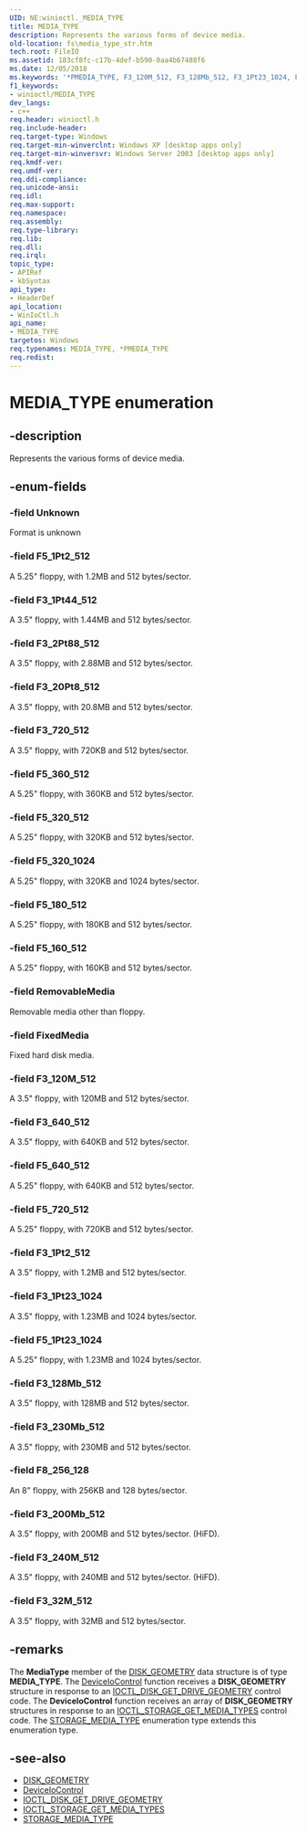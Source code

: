 ```yaml
---
UID: NE:winioctl._MEDIA_TYPE
title: MEDIA_TYPE
description: Represents the various forms of device media.
old-location: fs\media_type_str.htm
tech.root: FileIO
ms.assetid: 183cf8fc-c17b-4def-b590-0aa4b67488f6
ms.date: 12/05/2018
ms.keywords: '*PMEDIA_TYPE, F3_120M_512, F3_128Mb_512, F3_1Pt23_1024, F3_1Pt2_512, F3_1Pt44_512, F3_200Mb_512, F3_20Pt8_512, F3_230Mb_512, F3_240M_512, F3_2Pt88_512, F3_32M_512, F3_640_512, F3_720_512, F5_160_512, F5_180_512, F5_1Pt23_1024, F5_1Pt2_512, F5_320_1024, F5_320_512, F5_360_512, F5_640_512, F5_720_512, F8_256_128, FixedMedia, MEDIA_TYPE, MEDIA_TYPE enumeration [Files], RemovableMedia, Unknown, _win32_media_type_str, base.media_type_str, fs.media_type_str, winioctl/F3_120M_512, winioctl/F3_128Mb_512, winioctl/F3_1Pt23_1024, winioctl/F3_1Pt2_512, winioctl/F3_1Pt44_512, winioctl/F3_200Mb_512, winioctl/F3_20Pt8_512, winioctl/F3_230Mb_512, winioctl/F3_240M_512, winioctl/F3_2Pt88_512, winioctl/F3_32M_512, winioctl/F3_640_512, winioctl/F3_720_512, winioctl/F5_160_512, winioctl/F5_180_512, winioctl/F5_1Pt23_1024, winioctl/F5_1Pt2_512, winioctl/F5_320_1024, winioctl/F5_320_512, winioctl/F5_360_512, winioctl/F5_640_512, winioctl/F5_720_512, winioctl/F8_256_128, winioctl/FixedMedia, winioctl/MEDIA_TYPE, winioctl/RemovableMedia, winioctl/Unknown'
f1_keywords:
- winioctl/MEDIA_TYPE
dev_langs:
- c++
req.header: winioctl.h
req.include-header: 
req.target-type: Windows
req.target-min-winverclnt: Windows XP [desktop apps only]
req.target-min-winversvr: Windows Server 2003 [desktop apps only]
req.kmdf-ver: 
req.umdf-ver: 
req.ddi-compliance: 
req.unicode-ansi: 
req.idl: 
req.max-support: 
req.namespace: 
req.assembly: 
req.type-library: 
req.lib: 
req.dll: 
req.irql: 
topic_type:
- APIRef
- kbSyntax
api_type:
- HeaderDef
api_location:
- WinIoCtl.h
api_name:
- MEDIA_TYPE
targetos: Windows
req.typenames: MEDIA_TYPE, *PMEDIA_TYPE
req.redist: 
---
```


# MEDIA_TYPE enumeration

## -description

Represents the various forms of device media.


## -enum-fields

### -field Unknown

Format is unknown


### -field F5_1Pt2_512

A 5.25" floppy, with 1.2MB and 512 bytes/sector.


### -field F3_1Pt44_512

A 3.5" floppy, with 1.44MB and 512 bytes/sector.


### -field F3_2Pt88_512

A 3.5" floppy, with 2.88MB and 512 bytes/sector.


### -field F3_20Pt8_512

A 3.5" floppy, with 20.8MB and 512 bytes/sector.


### -field F3_720_512

A 3.5" floppy, with 720KB and 512 bytes/sector.


### -field F5_360_512

A 5.25" floppy, with 360KB and 512 bytes/sector.


### -field F5_320_512

A 5.25" floppy, with 320KB and 512 bytes/sector.


### -field F5_320_1024

A 5.25" floppy, with 320KB and 1024 bytes/sector.


### -field F5_180_512

A 5.25" floppy, with 180KB and 512 bytes/sector.


### -field F5_160_512

A 5.25" floppy, with 160KB and 512 bytes/sector.


### -field RemovableMedia

Removable media other than floppy.


### -field FixedMedia

Fixed hard disk media.


### -field F3_120M_512

A 3.5" floppy, with 120MB and 512 bytes/sector.


### -field F3_640_512

A 3.5" floppy, with 640KB and 512 bytes/sector.


### -field F5_640_512

A 5.25" floppy, with 640KB and 512 bytes/sector.


### -field F5_720_512

A 5.25" floppy, with 720KB and 512 bytes/sector.


### -field F3_1Pt2_512

A 3.5" floppy, with 1.2MB and 512 bytes/sector.


### -field F3_1Pt23_1024

A 3.5" floppy, with 1.23MB and 1024 bytes/sector.


### -field F5_1Pt23_1024

A 5.25" floppy, with 1.23MB and 1024 bytes/sector.


### -field F3_128Mb_512

A 3.5" floppy, with 128MB and 512 bytes/sector.


### -field F3_230Mb_512

A 3.5" floppy, with 230MB and 512 bytes/sector.


### -field F8_256_128

An 8" floppy, with 256KB and 128 bytes/sector.


### -field F3_200Mb_512

A 3.5" floppy, with 200MB and 512 bytes/sector. (HiFD).


### -field F3_240M_512

A 3.5" floppy, with 240MB and 512 bytes/sector. (HiFD).


### -field F3_32M_512

A 3.5" floppy, with 32MB and 512 bytes/sector.


## -remarks

The **MediaType** member of the [DISK_GEOMETRY](./ns-winioctl-disk_geometry.md) data structure is of type **MEDIA_TYPE**. The [DeviceIoControl](../ioapiset/nf-ioapiset-deviceiocontrol.md) function receives a **DISK_GEOMETRY** structure in response to an [IOCTL_DISK_GET_DRIVE_GEOMETRY](./ni-winioctl-ioctl_disk_get_drive_geometry.md) control code. The **DeviceIoControl** function receives an array of **DISK_GEOMETRY** structures in response to an [IOCTL_STORAGE_GET_MEDIA_TYPES](./ni-winioctl-ioctl_storage_get_media_types.md) control code. The [STORAGE_MEDIA_TYPE](./ne-winioctl-storage_media_type.md) enumeration type extends this enumeration type.


## -see-also

* [DISK_GEOMETRY](./ns-winioctl-disk_geometry.md)
* [DeviceIoControl](../ioapiset/nf-ioapiset-deviceiocontrol.md)
* [IOCTL_DISK_GET_DRIVE_GEOMETRY](./ni-winioctl-ioctl_disk_get_drive_geometry.md)
* [IOCTL_STORAGE_GET_MEDIA_TYPES](./ni-winioctl-ioctl_storage_get_media_types.md)
* [STORAGE_MEDIA_TYPE](./ne-winioctl-storage_media_type.md)
